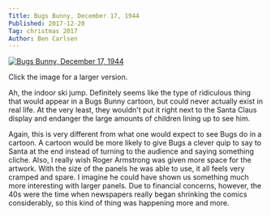 ```yaml
---
Title: Bugs Bunny, December 17, 1944
Published: 2017-12-20
Tag: christmas 2017
Author: Ben Carlsen
---
```


[![Bugs Bunny, December 17, 1944](http://blog.arkholt.com/media/decstrips2017/20-Bugs-Bunny-12-17-44.jpg)](http://blog.arkholt.com/media/decstrips2017/20-Bugs-Bunny-12-17-44.jpg)

Click the image for a larger version.

Ah, the indoor ski jump. Definitely seems like the type of ridiculous thing that would appear in a Bugs Bunny cartoon, but could never actually exist in real life. At the very least, they wouldn't put it right next to the Santa Claus display and endanger the large amounts of children lining up to see him.

Again, this is very different from what one would expect to see Bugs do in a cartoon. A cartoon would be more likely to give Bugs a clever quip to say to Santa at the end instead of turning to the audience and saying something cliche. Also, I really wish Roger Armstrong was given more space for the artwork. With the size of the panels he was able to use, it all feels very cramped and spare. I imagine he could have shown us something much more interesting with larger panels. Due to financial concerns, however, the 40s were the time when newspapers really began shrinking the comics considerably, so this kind of thing was happening more and more.
